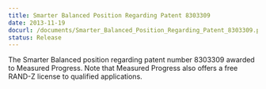 ```yaml
---
title: Smarter Balanced Position Regarding Patent 8303309
date: 2013-11-19
docurl: /documents/Smarter_Balanced_Position_Regarding_Patent_8303309.pdf
status: Release
---
```

The Smarter Balanced position regarding patent number 8303309 awarded to Measured Progress. Note that Measured Progress also offers a free RAND-Z license to qualified applications.

